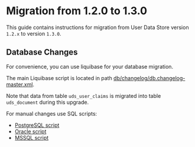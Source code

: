 # Migration from 1.2.0 to 1.3.0

This guide contains instructions for migration from User Data Store version `1.2.x` to version `1.3.0`.

## Database Changes

For convenience, you can use liquibase for your database migration.

The main Liquibase script is located in path [db/changelog/db.changelog-master.xml](db/changelog/db.changelog-master.xml).

Note that data from table `uds_user_claims` is migrated into table `uds_document` during this upgrade.

For manual changes use SQL scripts:

- [PostgreSQL script](./sql/postgresql/migration_1.2.0-1.3.0.sql)
- [Oracle script](./sql/oracle/migration_1.2.0-1.3.0.sql)
- [MSSQL script](./sql/mssql/migration_1.2.0-1.3.0.sql)
